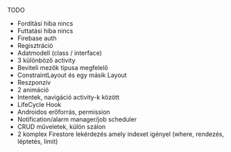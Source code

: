 TODO

- Fordítási hiba nincs
- Futtatási hiba nincs
- Firebase auth
- Regisztráció
- Adatmodell (class / interface)
- 3 különböző activity
- Beviteli mezők típusa megfelelő
- ConstraintLayout és egy másik Layout
- Reszponzív
- 2 animáció
- Intentek, navigáció activity-k között
- LifeCycle Hook
- Androidos erőforrás, permission
- Notification/alarm manager/job scheduler
- CRUD műveletek, külön szálon
- 2 komplex Firestore lekérdezés amely indexet igényel (where, rendezés, léptetés, limit)